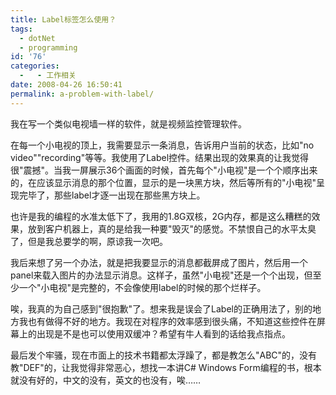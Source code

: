 ```yaml
---
title: Label标签怎么使用？
tags:
  - dotNet
  - programming
id: '76'
categories:
  -   - 工作相关
date: 2008-04-26 16:50:41
permalink: a-problem-with-label/
---
```


我在写一个类似电视墙一样的软件，就是视频监控管理软件。  
  
在每一个小电视的顶上，我需要显示一条消息，告诉用户当前的状态，比如"no video""recording"等等。我使用了Label控件。结果出现的效果真的让我觉得很"震撼"。当我一屏展示36个画面的时候，首先每个"小电视"是一个个顺序出来的，在应该显示消息的那个位置，显示的是一块黑方块，然后等所有的"小电视"呈现完毕了，那些label才逐一出现在那些黑方块上。  
  
也许是我的编程的水准太低下了，我用的1.8G双核，2G内存，都是这么糟糕的效果，放到客户机器上，真的是给我一种要"毁灭"的感觉。不禁恨自己的水平太臭了，但是我总要学的啊，原谅我一次吧。  
  
我后来想了另一个办法，就是把我要显示的消息都截屏成了图片，然后用一个panel来载入图片的办法显示消息。这样子，虽然"小电视"还是一个个出现，但至少一个"小电视"是完整的，不会像使用label的时候的那个烂样子。  
  
唉，我真的为自己感到"很抱歉"了。想来我是误会了Label的正确用法了，别的地方我也有做得不好的地方。我现在对程序的效率感到很头痛，不知道这些控件在屏幕上的出现是不是也可以使用双缓冲？希望有牛人看到的话给我点指点。  
  
最后发个牢骚，现在市面上的技术书籍都太浮躁了，都是教怎么"ABC"的，没有教"DEF"的，让我觉得非常恶心，想找一本讲C# Windows Form编程的书，根本就没有好的，中文的没有，英文的也没有，唉……